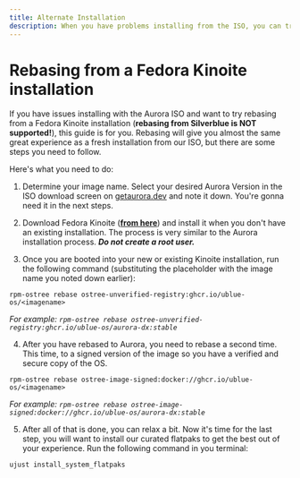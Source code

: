 ```yaml
---
title: Alternate Installation
description: When you have problems installing from the ISO, you can try rebasing.
---
```


# Rebasing from a Fedora Kinoite installation

If you have issues installing with the Aurora ISO and want to try rebasing from a Fedora Kinoite installation (**rebasing from Silverblue is NOT supported!**), this guide is for you. Rebasing will give you almost the same great experience as a fresh installation from our ISO, but there are some steps you need to follow.

Here's what you need to do:

1. Determine your image name. Select your desired Aurora Version in the ISO download screen on <a target="_blank" href="https://getaurora.dev">getaurora.dev</a> and note it down. You're gonna need it in the next steps.

2. Download Fedora Kinoite (**<a target="_blank" href="https://fedoraproject.org/atomic-desktops/kinoite/">from here</a>**) and install it when you don't have an existing installation. The process is very similar to the Aurora installation process. **_Do not create a root user._**

3. Once you are booted into your new or existing Kinoite installation, run the following command (substituting the placeholder with the image name you noted down earlier):

```
rpm-ostree rebase ostree-unverified-registry:ghcr.io/ublue-os/<imagename>
```

_For example: `rpm-ostree rebase ostree-unverified-registry:ghcr.io/ublue-os/aurora-dx:stable`_

4. After you have rebased to Aurora, you need to rebase a second time. This time, to a signed version of the image so you have a verified and secure copy of the OS.

```
rpm-ostree rebase ostree-image-signed:docker://ghcr.io/ublue-os/<imagename>
```

_For example: `rpm-ostree rebase ostree-image-signed:docker://ghcr.io/ublue-os/aurora-dx:stable`_

5. After all of that is done, you can relax a bit. Now it's time for the last step, you will want to install our curated flatpaks to get the best out of your experience. Run the following command in you terminal:

```
ujust install_system_flatpaks
```

